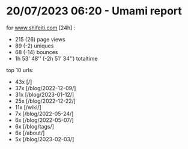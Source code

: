 # 20/07/2023 06:20 - Umami report
for www.shifeiti.com [24h] :

 - 215 (26) page views
 - 89 (-2) uniques
 - 68 (-14) bounces
 - 1h 53' 48'' (-2h 51' 34'') totaltime


top 10 urls:
 - 43x [/]
 - 37x [/blog/2022-12-09/]
 - 31x [/blog/2023-01-12/]
 - 25x [/blog/2022-12-22/]
 - 11x [/wiki/]
 - 7x [/blog/2022-05-24/]
 - 6x [/blog/2022-05-07/]
 - 6x [/blog/tags/]
 - 6x [/about/]
 - 5x [/blog/2023-02-03/]


